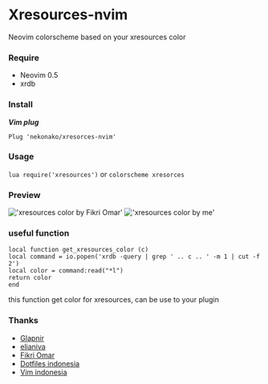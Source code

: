 # Xresources-nvim
Neovim colorscheme based on your xresources color

### Require
- Neovim 0.5
- xrdb

### Install
***Vim plug***
```
Plug 'nekonako/xresorces-nvim'
```

### Usage
`lua require('xresources')`
or
`colorscheme xresorces`

### Preview
!['xresources color by Fikri Omar']('./shot-2.png')
!['xresources color by me']('./shot-1.png')

### useful function
   ```
local function get_xresources_color (c)
   local command = io.popen('xrdb -query | grep ' .. c .. ' -m 1 | cut -f 2')
   local color = command:read("*l")
   return color
end
   ```

this function get color for xresources, can be use to your plugin

### Thanks
- [Glapnir]('https//github.com/glapnir')
- [elianiva]('https://github.com/elianiva')
- [Fikri Omar]('https://github.com/fikriomar16')
- [Dotfiles indonesia]('https://t.me/dotfiles_id')
- [Vim indonesia]('https://t.me/VimID')


